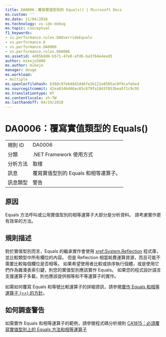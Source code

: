 ```yaml
---
title: DA0006：覆寫實值型別的 Equals() | Microsoft Docs
ms.custom: ''
ms.date: 11/04/2016
ms.technology: vs-ide-debug
ms.topic: conceptual
f1_keywords:
- vs.performance.rules.DAOverrideEquals
- vs.performance.6
- vs.performance.DA0006
- vs.performance.rules.DA0006
ms.assetid: 4d85bdd6-b571-47e0-afd6-ba3764e4eed5
author: mikejo5000
ms.author: mikejo
manager: douge
ms.workload:
- multiple
ms.openlocfilehash: b360c97e64842d46fe2b121e8505ac0f9cafebed
ms.sourcegitcommit: 42ea834b446ac65c679fa1043f853bea5f1c9c95
ms.translationtype: HT
ms.contentlocale: zh-TW
ms.lasthandoff: 04/19/2018
---
```

# <a name="da0006-override-equals-for-value-types"></a>DA0006：覆寫實值類型的 Equals()
|||  
|-|-|  
|規則 ID|DA0006|  
|分類|.NET Framework 使用方式|  
|分析方法|取樣|  
|訊息|覆寫實值型別的 Equals 和相等運算子。|  
|訊息類型|警告|  
  
## <a name="cause"></a>原因  
 Equals 方法呼叫或公用實值型別的相等運算子大部分是分析資料。 請考慮實作更有效率的方法。  
  
## <a name="rule-description"></a>規則描述  
 對於實值型別而言，Equals 的繼承實作會使用 <xref:System.Reflection> 程式庫，並比較類型中所有欄位的內容。 但是 Reflection 相當耗費運算資源，而且可能不需要比較每個欄位是否相等。 如果希望使用者比較或排序執行個體，或是使用它們作為雜湊表索引鍵，則您的實值型別應該實作 Equals。 如果您的程式設計語言支援運算子多載，則也應該提供相等和不等運算子的實作。  
  
 如需如何覆寫 Equals 和等號比較運算子的詳細資訊，請參閱[實作 Equals 和相等運算子 (==) 的方針](http://go.microsoft.com/fwlink/?LinkId=177818)。  
  
## <a name="how-to-investigate-a-warning"></a>如何調查警告  
 如需實作 Equals 和相等運算子的範例，請參閱程式碼分析規則 [CA1815：必須覆寫實值型別上的 Equals 方法和相等運算子](../code-quality/ca1815-override-equals-and-operator-equals-on-value-types.md)